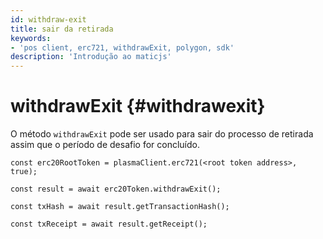 ```yaml
---
id: withdraw-exit
title: sair da retirada
keywords:
- 'pos client, erc721, withdrawExit, polygon, sdk'
description: 'Introdução ao maticjs'
---
```


# withdrawExit {#withdrawexit}

O método `withdrawExit` pode ser usado para sair do processo de retirada assim que o período de desafio for concluído.

```
const erc20RootToken = plasmaClient.erc721(<root token address>, true);

const result = await erc20Token.withdrawExit();

const txHash = await result.getTransactionHash();

const txReceipt = await result.getReceipt();

```
